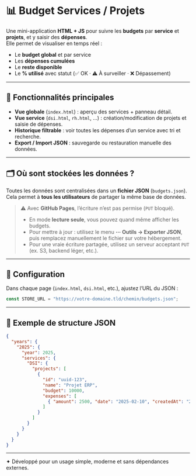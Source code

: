 # 📊 Budget Services / Projets

Une mini-application **HTML + JS** pour suivre les **budgets** par **service** et **projets**, et y saisir des **dépenses**.  
Elle permet de visualiser en temps réel :

- Le **budget global** et par service  
- Les **dépenses cumulées**  
- Le **reste disponible**  
- Le **% utilisé** avec statut (✅ OK · ⚠️ À surveiller · ❌ Dépassement)

---

## 🚀 Fonctionnalités principales
- **Vue globale** (`index.html`) : aperçu des services + panneau détail.  
- **Vue service** (`dsi.html`, `rh.html`, …) : création/modification de projets et saisie de dépenses.  
- **Historique filtrable** : voir toutes les dépenses d’un service avec tri et recherche.  
- **Export / Import JSON** : sauvegarde ou restauration manuelle des données.

---

## 🗂️ Où sont stockées les données ?
Toutes les données sont centralisées dans un **fichier JSON** (`budgets.json`).  
Cela permet à **tous les utilisateurs** de partager la même base de données.

> ⚠️ Avec **GitHub Pages**, l’écriture n’est pas permise (`PUT` bloqué).  
> - En mode **lecture seule**, vous pouvez quand même afficher les budgets.  
> - Pour mettre à jour : utilisez le menu **⋯ Outils → Exporter JSON**, puis remplacez manuellement le fichier sur votre hébergement.  
> - Pour une vraie écriture partagée, utilisez un serveur acceptant `PUT` (ex. S3, backend léger, etc.).

---

## 🔧 Configuration
Dans chaque page (`index.html`, `dsi.html`, etc.), ajustez l’URL du JSON :

```js
const STORE_URL = "https://votre-domaine.tld/chemin/budgets.json";
```

---

## 📄 Exemple de structure JSON
```json
{
  "years": {
    "2025": {
      "year": 2025,
      "services": {
        "DSI": {
          "projects": [
            {
              "id": "uuid-123",
              "name": "Projet ERP",
              "budget": 10000,
              "expenses": [
                { "amount": 2500, "date": "2025-02-10", "createdAt": "2025-02-10T09:30:00Z" }
              ]
            }
          ]
        }
      }
    }
  }
}
```

---

✦ Développé pour un usage simple, moderne et sans dépendances externes.
